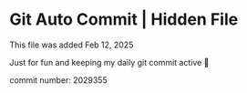 # Git Auto Commit | Hidden File

This file was added Feb 12, 2025

Just for fun and keeping my daily git commit active 🤪

commit number: 2029355

